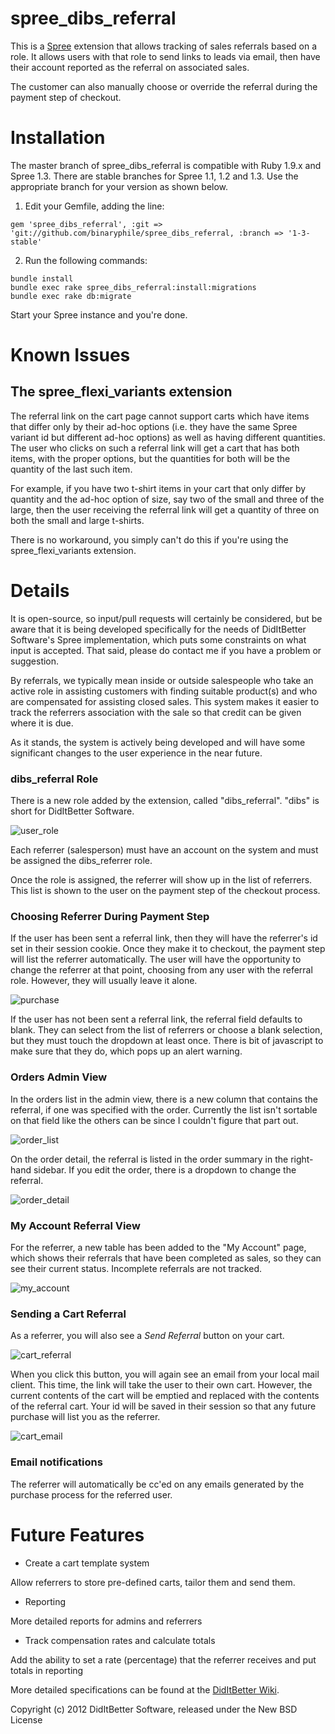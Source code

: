 spree_dibs_referral
===================

This is a [Spree] extension that allows tracking of sales referrals
based on a role.  It allows users with that role to send links to leads
via email, then have their account reported as the referral on
associated sales.

The customer can also manually choose or override the referral during
the payment step of checkout.

Installation
============

The master branch of spree_dibs_referral is compatible with Ruby 1.9.x
and Spree 1.3.  There are stable branches for Spree 1.1, 1.2 and 1.3.
Use the appropriate branch for your version as shown below.

1. Edit your Gemfile, adding the line:

`gem 'spree_dibs_referral', :git => 'git://github.com/binaryphile/spree_dibs_referral, :branch => '1-3-stable'`

2. Run the following commands:

```
bundle install
bundle exec rake spree_dibs_referral:install:migrations
bundle exec rake db:migrate
```

Start your Spree instance and you're done.

Known Issues
============

The spree_flexi_variants extension
----------------------------------

The referral link on the cart page cannot support carts which have items
that differ only by their ad-hoc options (i.e. they have the same Spree
variant id but different ad-hoc options) as well as having different
quantities.  The user who clicks on such a referral link will get a cart
that has both items, with the proper options, but the quantities for
both will be the quantity of the last such item.

For example, if you have two t-shirt items in your cart that only differ
by quantity and the ad-hoc option of size, say two of the small and
three of the large, then the user receiving the referral link will get a
quantity of three on both the small and large t-shirts.

There is no workaround, you simply can't do this if you're using the
spree_flexi_variants extension.

Details
=======

It is open-source, so input/pull requests will certainly be considered,
but be aware that it is being developed specifically for the needs of
DidItBetter Software's Spree implementation, which puts some
constraints on what input is accepted.  That said, please do contact
me if you have a problem or suggestion.

By referrals, we typically mean inside or outside salespeople who take
an active role in assisting customers with finding suitable product(s)
and who are compensated for assisting closed sales.  This system makes
it easier to track the referrers association with the sale so that
credit can be given where it is due.

As it stands, the system is actively being developed and will have some
significant changes to the user experience in the near future.

### dibs_referral Role

There is a new role added by the extension, called "dibs_referral".
"dibs" is short for DidItBetter Software.

![user_role]

Each referrer (salesperson) must have an account on the system and must
be assigned the dibs_referrer role.

Once the role is assigned, the referrer will show up in the list of
referrers.  This list is shown to the user on the payment step of the
checkout process.

### Choosing Referrer During Payment Step

If the user has been sent a referral link, then they will have the
referrer's id set in their session cookie.  Once they make it to
checkout, the payment step will list the referrer automatically.  The
user will have the opportunity to change the referrer at that point,
choosing from any user with the referral role.  However, they will
usually leave it alone.

![purchase]

If the user has not been sent a referral link, the referral field
defaults to blank.  They can select from the list of referrers or choose
a blank selection, but they must touch the dropdown at least once.
There is bit of javascript to make sure that they do, which pops up an
alert warning.

### Orders Admin View

In the orders list in the admin view, there is a new column that
contains the referral, if one was specified with the order.  Currently
the list isn't sortable on that field like the others can be since I
couldn't figure that part out.

![order_list]

On the order detail, the referral is listed in the order summary in the
right-hand sidebar.  If you edit the order, there is a dropdown to
change the referral.

![order_detail]

### My Account Referral View

For the referrer, a new table has been added to the "My Account" page,
which shows their referrals that have been completed as sales, so
they can see their current status.  Incomplete referrals are not
tracked.

![my_account]

### Sending a Cart Referral

As a referrer, you will also see a _Send Referral_ button on your cart.

![cart_referral]

When you click this button, you will again see an email from your local
mail client.  This time, the link will take the user to their own cart.
However, the current contents of the cart will be emptied and replaced
with the contents of the referral cart.  Your id will be saved in their
session so that any future purchase will list you as the referrer.

![cart_email]

### Email notifications

The referrer will automatically be cc'ed on any emails generated by the
purchase process for the referred user.

Future Features
===============

* Create a cart template system

Allow referrers to store pre-defined carts, tailor them and send them.

* Reporting

More detailed reports for admins and referrers

* Track compensation rates and calculate totals

Add the ability to set a rate (percentage) that the referrer receives
and put totals in reporting

More detailed specifications can be found at the [DidItBetter Wiki].

Copyright (c) 2012 DidItBetter Software, released under the New BSD
License

[Spree]: http://spreecommerce.com/
[user_role]: https://github.com/downloads/lilleyt/spree_dibs_referral/user_role.png
[purchase]: https://github.com/downloads/lilleyt/spree_dibs_referral/purchase.png
[order_list]: https://github.com/downloads/lilleyt/spree_dibs_referral/order_list.png
[order_detail]: https://github.com/downloads/lilleyt/spree_dibs_referral/order_detail.png
[my_account]: https://github.com/downloads/lilleyt/spree_dibs_referral/my_account.png
[cart_referral]: https://github.com/downloads/lilleyt/spree_dibs_referral/cart_referral.png
[cart_email]: https://github.com/downloads/lilleyt/spree_dibs_referral/cart_email.png
[DidItBetter Wiki]: http://wiki.diditbetter.com/doku.php?id=Agent_Modules:Agent_Modules
